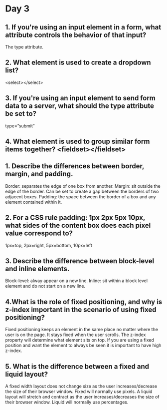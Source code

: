 <h1>Day 3</h1>
<h2> 1. If you're using an input element in a form, what attribute controls the behavior of that input?</h2>
The type attribute.
<h2> 2. What element is used to create a dropdown list?</h2>
&lt;select&gt;&lt;/select&gt;
<h2> 3. If you're using an input element to send form data to a server, what should the type attribute be set to?</h2>
type=”submit”
<h2> 4. What element is used to group similar form items together?
&lt;fieldset&gt;&lt;/fieldset&gt;</h2>
<h2> 1. Describe the differences between border, margin, and padding.</h2>
Border: separates the edge of one box from another.
Margin: sit outside the edge of the border. Can be set to create a gap between the borders of two adjacent boxes.
Padding: the space between the border of a box and any element contained within it.
<h2> 2. For a CSS rule padding: 1px 2px 5px 10px, what sides of the content box does each pixel value correspond to?</h2>
1px=top, 2px=right, 5px=bottom, 10px=left
<h2> 3. Describe the difference between block-level and inline elements.</h2>
Block-level: alway appear on a new line.
Inline: sit within a block level element and do not start on a new line.
<h2> 4.What is the role of fixed positioning, and why is z-index important in the scenario of using fixed positioning?</h2>
Fixed positioning keeps an element in the same place no matter where the user is on the page. It stays fixed when the user scrolls. The z-index property will determine what element sits on top. If you are using a fixed position and want the element to always be seen it is important to have high z-index.
<h2> 5. What is the difference between a fixed and liquid layout?</h2>
A fixed width layout does not change size as the user increases/decrease the size of their browser window. Fixed will normally use pixels. A liquid layout will stretch and contract as the user increases/decreases the size of their browser window. Liquid will normally use percentages.
